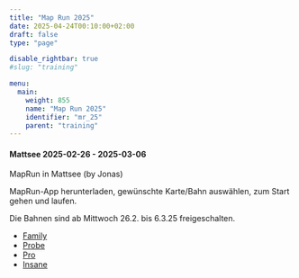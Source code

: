 ```yaml
---
title: "Map Run 2025"
date: 2025-04-24T00:10:00+02:00
draft: false
type: "page"

disable_rightbar: true
#slug: "training"

menu:
  main:
    weight: 855
    name: "Map Run 2025"
    identifier: "mr_25"
    parent: "training"
---
```


#### Mattsee 2025-02-26 - 2025-03-06

MapRun in Mattsee (by Jonas)

MapRun-App herunterladen, gewünschte Karte/Bahn auswählen, zum Start gehen und laufen.

Die Bahnen sind ab Mittwoch 26.2. bis 6.3.25 freigeschalten.

+ [Family](01_Map%20Run%20Mattsee%20Family%20fertig.pdf)
+ [Probe](01_Map%20Run%20Mattsee%20Probelauf%20fertig.pdf)
+ [Pro](01_Map%20Run%20Mattsee%20Pro%20fertig.pdf)
+ [Insane](01_Map%20Run%20Mattsee%20Insane%20fertig.pdf)
